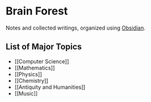 # Brain Forest
Notes and collected writings, organized using [Obsidian](https://obsidian.md).

## List of Major Topics
- [[Computer Science]]
- [[Mathematics]]
- [[Physics]]
- [[Chemistry]]
- [[Antiquity and Humanities]]
- [[Music]]